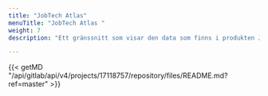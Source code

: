 ```yaml
---
title: "JobTech Atlas"
menuTitle: "JobTech Atlas "
weight: 7
description: "Ett gränssnitt som visar den data som finns i produkten JobTech Taxonomy."

---
```

{{< getMD "/api/gitlab/api/v4/projects/17118757/repository/files/README.md?ref=master" >}}
